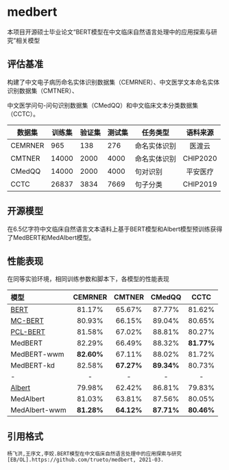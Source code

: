 # medbert
本项目开源硕士毕业论文“BERT模型在中文临床自然语言处理中的应用探索与研究”相关模型

## 评估基准
构建了中文电子病历命名实体识别数据集（CEMRNER）、中文医学文本命名实体识别数据集（CMTNER）、

中文医学问句-问句识别数据集（CMedQQ）和中文临床文本分类数据集（CCTC）。

|  **数据集**   | **训练集**	| **验证集**	| **测试集**	| **任务类型**	| **语料来源**  |
|  ----    | ----   | ----  |----  |----  |:----:|
| CEMRNER	| 965	| 138	| 276	| 命名实体识别 | 医渡云 |
| CMTNER	| 14000	| 2000	| 4000	| 命名实体识别 |	CHIP2020 |
| CMedQQ	| 14000	| 2000	| 4000	| 句对识别 |	平安医疗 |
| CCTC	| 26837	| 3834 |	7669	| 句子分类 |	CHIP2019 |

## 开源模型
在6.5亿字符中文临床自然语言文本语料上基于BERT模型和Albert模型预训练获得了MedBERT和MedAlbert模型。

## 性能表现
在同等实验环境，相同训练参数和脚本下，各模型的性能表现

|  **模型**   | **CEMRNER**	| **CMTNER**	| **CMedQQ**	| **CCTC**	|
|  :----    | :----:   | :----:  |  :----:  |   :----:  |
|   [BERT](https://huggingface.co/bert-base-chinese)    |   81.17%  |   65.67%  |   87.77%  |   81.62%  |
| [MC-BERT](https://github.com/alibaba-research/ChineseBLUE)   |   80.93%  |   66.15%  |   89.04%  |   80.65%  |
| [PCL-BERT](https://code.ihub.org.cn/projects/1775)  |   81.58%  |   67.02%  |   88.81%  |   80.27%  |
| MedBERT   |   82.29%  |   66.49%  |   88.32%  |   **81.77%**  |
|MedBERT-wwm|   **82.60%**  |   67.11%  |   88.02%  |   81.72%  |
|MedBERT-kd |   82.58%  |   **67.27%**  |   **89.34%**  |   80.73%  |
|- |   -  |   -  |  -  |   -  |
|   [Albert](https://huggingface.co/voidful/albert_chinese_base)  |   79.98%  |   62.42%  |   86.81%  |   79.83%  |
| MedAlbert |   81.03%  |   63.81%  |   87.56%  |   80.05%  |
|MedAlbert-wwm|   **81.28%**  |   **64.12%**  |   **87.71%**  |   **80.46%**  |

## 引用格式
```
杨飞洪,王序文,李姣.BERT模型在中文临床自然语言处理中的应用探索与研究[EB/OL].https://github.com/trueto/medbert, 2021-03.
```